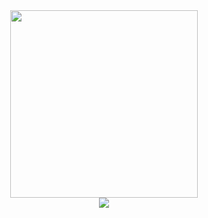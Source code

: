 <!-- 
<div class="hero">
    <h3>Hello Welcome to Mustak's Profile 👋</h3>
</div> -->

<!-- <div class="logos">
    <p><a href="https://www.linkedin.com/in/mustbemustak/" title="LinkedIn"><img src="https://img.shields.io/badge/LinkedIn-0077B5?style=for-the-badge&amp;logo=linkedin&amp;logoColor=white" alt="Markdown Logo"></a> 
<a href="https://soundcloud.com/sky9nine"><img src="https://img.shields.io/badge/SoundCloud-FF3300?style=for-the-badge&amp;logo=soundcloud&amp;logoColor=white" alt="Markdown Logo"></a></p>
</div> -->
<div class=cat align="center">
    <img src="https://media.tenor.com/EU9d_zXhh9YAAAAj/pokemon-pikachu.gif" width="300px">
</div>



<div align="center">
<a href="https://git.io/typing-svg" ><img src="![image](https://github.com/Mus1ak/Mus1ak/assets/109837813/4db43b4f-fe81-48fd-ac94-6336208ab3c8)
" /></a>
</div>

<!-- Music is ♡
<p >
    <img src="https://spotify-recently-played-readme.vercel.app/api?user=31o27432rmwtps6w6w7r4h2rsjou">
</p>
 -->

